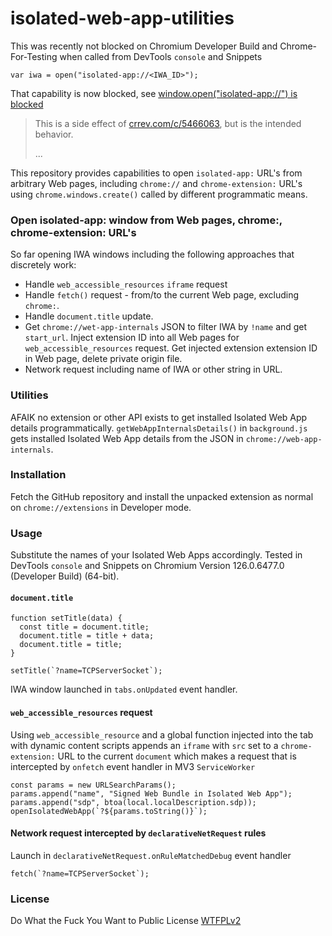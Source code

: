 # isolated-web-app-utilities

This was recently not blocked on Chromium Developer Build and Chrome-For-Testing when called from DevTools `console` and Snippets

```
var iwa = open("isolated-app://<IWA_ID>");
```

That capability is now blocked, see [window.open("isolated-app://<ID>") is blocked](https://issues.chromium.org/issues/339994757#comment6)

> This is a side effect of [crrev.com/c/5466063](https://chromium-review.googlesource.com/c/chromium/src/+/5466063), but is the intended behavior.
> 
> ...

This repository provides capabilities to open `isolated-app:` URL's from arbitrary Web pages, including `chrome://` and `chrome-extension:` URL's using `chrome.windows.create()` called by different programmatic means. 

### Open isolated-app: window from Web pages, chrome:, chrome-extension: URL's
So far opening IWA windows including the following approaches that discretely work:

- Handle `web_accessible_resources` `iframe` request
- Handle `fetch()` request - from/to the current Web page, excluding `chrome:`.
- Handle `document.title` update.
- Get `chrome://wet-app-internals` JSON to filter IWA by `!name` and get `start_url`. Inject extension ID into all Web pages for `web_accessible_resources` request. Get injected extension extension ID in Web page, delete private origin file.
- Network request including name of IWA or other string in URL.

### Utilities 
AFAIK no extension or other API exists to get installed Isolated Web App details programmatically. `getWebAppInternalsDetails()` in `background.js` gets installed Isolated Web App details from the JSON in `chrome://web-app-internals`. 

### Installation

Fetch the GitHub repository and install the unpacked extension as normal on `chrome://extensions` in Developer mode.

### Usage

Substitute the names of your Isolated Web Apps accordingly. Tested in DevTools `console` and Snippets on Chromium Version 126.0.6477.0 (Developer Build) (64-bit).

#### `document.title`

```
function setTitle(data) {
  const title = document.title;
  document.title = title + data;
  document.title = title;
}

setTitle(`?name=TCPServerSocket`);
```

IWA window launched in `tabs.onUpdated` event handler.

#### `web_accessible_resources` request

Using `web_accessible_resource` and a global function injected into the tab with dynamic content scripts appends an `iframe` with `src` set to a `chrome-extension:` URL to the current `document` which makes a request that is intercepted by `onfetch` event handler in MV3 `ServiceWorker`

```
const params = new URLSearchParams();
params.append("name", "Signed Web Bundle in Isolated Web App");
params.append("sdp", btoa(local.localDescription.sdp));
openIsolatedWebApp(`?${params.toString()}`);
```

#### Network request intercepted by `declarativeNetRequest` rules

Launch in `declarativeNetRequest.onRuleMatchedDebug` event handler

```
fetch(`?name=TCPServerSocket`);
```


### License

Do What the Fuck You Want to Public License [WTFPLv2](http://www.wtfpl.net/about/)
